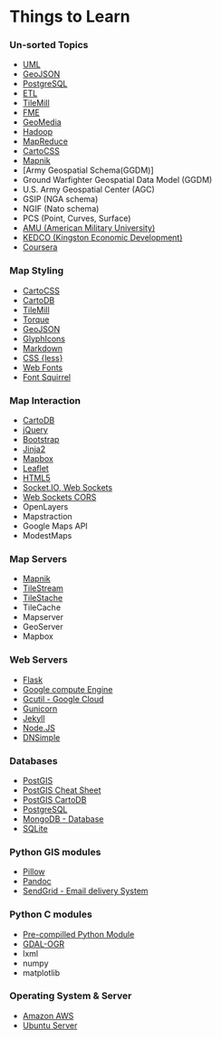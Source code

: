 # Things to Learn

### Un-sorted Topics

- [UML](http://en.wikipedia.org/wiki/Unified_Modeling_Language)
- [GeoJSON](http://geojson.org/geojson-spec.html)
- [PostgreSQL](https://wiki.postgresql.org/wiki/Main_Page)
- [ETL](http://en.wikipedia.org/wiki/Extract,_transform,_load)
- [TileMill](https://www.mapbox.com/tilemill/docs/crashcourse/introduction/)
- [FME](http://www.safe.com/)
- [GeoMedia](http://www.hexagongeospatial.com/products/geomedia/Details.aspx)
- [Hadoop](http://hadoop.apache.org/)
- [MapReduce](http://en.wikipedia.org/wiki/MapReduce)
- [CartoCSS](https://github.com/mapbox/carto)
- [Mapnik](http://wiki.openstreetmap.org/wiki/Mapnik)
- [Army Geospatial Schema(GGDM)]
- Ground Warfighter Geospatial Data Model (GGDM)
- U.S. Army Geospatial Center (AGC)
- GSIP (NGA schema)
- NGIF (Nato schema)
- PCS (Point, Curves, Surface)
- [AMU (American Military University)](www.amu.apus.edu/)
- [KEDCO (Kingston Economic Development)](http://business.kingstoncanada.com/en/)
- [Coursera](https://www.coursera.org/)

### Map Styling

* [CartoCSS](https://www.mapbox.com/tilemill/docs/manual/carto/)
* [CartoDB](http://cartodb.com/visualize)
* [TileMill](https://www.mapbox.com/tilemill/)
* [Torque](https://github.com/CartoDB/torque)
* [GeoJSON](http://geojson.org/)
* [GlyphIcons](http://glyphicons.com/)
* [Markdown](http://daringfireball.net/projects/markdown/syntax)
* [CSS {less}](http://lesscss.org/)
* [Web Fonts](http://fontawesome.io)
* [Font Squirrel](http://www.fontsquirrel.com/)

### Map Interaction

* [CartoDB](http://cartodb.com/develop)
* [jQuery](http://jquery.com/)
* [Bootstrap](http://getbootstrap.com/)
* [Jinja2](http://jinja.pocoo.org/docs/)
* [Mapbox](https://www.mapbox.com/)
* [Leaflet](http://leafletjs.com/)
* [HTML5](http://www.html5rocks.com/)
* [Socket.IO, Web Sockets](http://socket.io/)
* [Web Sockets CORS](http://www.html5rocks.com/en/tutorials/cors/)
* OpenLayers
* Mapstraction
* Google Maps API
* ModestMaps


### Map Servers

* [Mapnik](http://mapnik.org/)
* [TileStream](https://github.com/mapbox/tilestream)
* [TileStache](http://tilestache.org/)
* TileCache
* Mapserver
* GeoServer
* Mapbox

### Web Servers

* [Flask](http://flask.pocoo.org/)
* [Google compute Engine](https://cloud.google.com/products/compute-engine/)
* [Gcutil - Google Cloud](https://developers.google.com/compute/docs/gcutil/)
* [Gunicorn](http://gunicorn.org/)
* [Jekyll](http://jekyllrb.com/)
* [Node.JS](http://nodejs.org/)
* [DNSimple](http://dnsimple.com/)

### Databases
* [PostGIS](http://postgis.net)
* [PostGIS Cheat Sheet](http://www.postgis.us/downloads/postgis21_cheatsheet.html)
* [PostGIS CartoDB](http://developers.cartodb.com/documentation/advanced_concepts.html#basic_geospatial)
* [PostgreSQL](http://www.postgresql.org/)
* [MongoDB - Database](http://mongolab.com/)
* [SQLite](http://sqlite.org/)


### Python GIS modules
* [Pillow](http://pillow.readthedocs.org/en/latest/)
* [Pandoc](http://johnmacfarlane.net/pandoc/)
* [SendGrid - Email delivery System](http://sendgrid.com/)

### Python C modules
* [Pre-compilled Python Module](http://www.lfd.uci.edu/~gohlke/pythonlibs/)
* [GDAL-OGR](http://www.gdal.org/)
* lxml
* numpy
* matplotlib

### Operating System & Server
* [Amazon AWS](https://aws.amazon.com/marketplace/pp/B007Z5YWX4)
* [Ubuntu Server](http://www.ubuntu.com/server)
